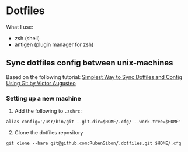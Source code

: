 # Dotfiles

What I use:

- zsh (shell)
- antigen (plugin manager for zsh)

## Sync dotfiles config between unix-machines

Based on the following tutorial: [Simplest Way to Sync Dotfiles and Config Using Git by Victor Augusteo](https://medium.com/@augusteo/simplest-way-to-sync-dotfiles-and-config-using-git-14051af8703a)

### Setting up a new machine

1. Add the following to `.zshrc`:

`alias config='/usr/bin/git --git-dir=$HOME/.cfg/ --work-tree=$HOME'`

2. Clone the dotfiles repository

`git clone --bare git@github.com:RubenSibon/.dotfiles.git $HOME/.cfg`
